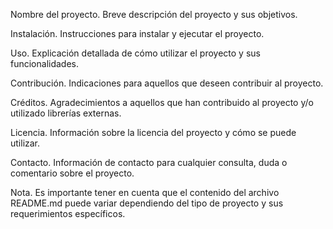 Nombre del proyecto.
Breve descripción del proyecto y sus objetivos.

Instalación.
Instrucciones para instalar y ejecutar el proyecto.

Uso.
Explicación detallada de cómo utilizar el proyecto y sus funcionalidades.

Contribución.
Indicaciones para aquellos que deseen contribuir al proyecto.

Créditos.
Agradecimientos a aquellos que han contribuido al proyecto y/o utilizado librerías externas.

Licencia.
Información sobre la licencia del proyecto y cómo se puede utilizar.

Contacto.
Información de contacto para cualquier consulta, duda o comentario sobre el proyecto.

Nota.
Es importante tener en cuenta que el contenido del archivo README.md puede variar dependiendo del tipo de proyecto y sus requerimientos específicos.